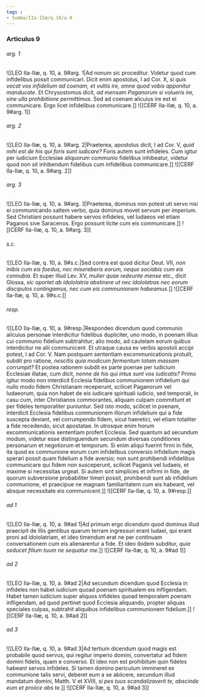 ```yaml
---
tags : 
- Summa/IIa-IIæ/q.10/a.9
---
```


### Articulus 9

###### arg. 1
![[LEO IIa-IIæ, q. 10, a. 9#arg. 1|Ad nonum sic proceditur. Videtur quod cum infidelibus possit communicari. Dicit enim apostolus, I ad Cor. X, *si quis vocat vos infidelium ad coenam, et vultis ire, omne quod vobis apponitur manducate*. Et Chrysostomus dicit, *ad mensam Paganorum si volueris ire, sine ulla prohibitione permittimus*. Sed ad coenam alicuius ire est ei communicare. Ergo licet infidelibus communicare.]]
![[CERF IIa-IIæ, q. 10, a. 9#arg. 1]]

###### arg. 2
![[LEO IIa-IIæ, q. 10, a. 9#arg. 2|Praeterea, apostolus dicit, I ad Cor. V, *quid mihi est de his qui foris sunt iudicare?* Foris autem sunt infideles. Cum igitur per iudicium Ecclesiae aliquorum communio fidelibus inhibeatur, videtur quod non sit inhibendum fidelibus cum infidelibus communicare.]]
![[CERF IIa-IIæ, q. 10, a. 9#arg. 2]]

###### arg. 3
![[LEO IIa-IIæ, q. 10, a. 9#arg. 3|Praeterea, dominus non potest uti servo nisi ei communicando saltem verbo, quia dominus movet servum per imperium. Sed Christiani possunt habere servos infideles, vel Iudaeos vel etiam Paganos sive Saracenos. Ergo possunt licite cum eis communicare.]]
![[CERF IIa-IIæ, q. 10, a. 9#arg. 3]]

###### s.c.
![[LEO IIa-IIæ, q. 10, a. 9#s.c.|Sed contra est quod dicitur Deut. VII, *non inibis cum eis foedus, nec misereberis eorum, neque sociabis cum eis connubia*. Et super illud Lev. XV, *mulier quae redeunte mense* etc., dicit Glossa, *sic oportet ab idololatria abstinere ut nec idololatras nec eorum discipulos contingamus, nec cum eis communionem habeamus*.]]
![[CERF IIa-IIæ, q. 10, a. 9#s.c.]]

###### resp.
![[LEO IIa-IIæ, q. 10, a. 9#resp.|Respondeo dicendum quod communio alicuius personae interdicitur fidelibus dupliciter, uno modo, in poenam illius cui communio fidelium subtrahitur; alio modo, ad cautelam eorum quibus interdicitur ne alii communicent. Et utraque causa ex verbis apostoli accipi potest, I ad Cor. V. Nam postquam sententiam excommunicationis protulit, subdit pro ratione, *nescitis quia modicum fermentum totam massam corrumpit?* Et postea rationem subdit ex parte poenae per iudicium Ecclesiae illatae, cum dicit, *nonne de his qui intus sunt vos iudicatis?* Primo igitur modo non interdicit Ecclesia fidelibus communionem infidelium qui nullo modo fidem Christianam receperunt, scilicet Paganorum vel Iudaeorum, quia non habet de eis iudicare spirituali iudicio, sed temporali, in casu cum, inter Christianos commorantes, aliquam culpam committunt et per fideles temporaliter puniuntur. Sed isto modo, scilicet in poenam, interdicit Ecclesia fidelibus communionem illorum infidelium qui a fide suscepta deviant, vel corrumpendo fidem, sicut haeretici, vel etiam totaliter a fide recedendo, sicut apostatae. In utrosque enim horum excommunicationis sententiam profert Ecclesia. Sed quantum ad secundum modum, videtur esse distinguendum secundum diversas conditiones personarum et negotiorum et temporum. Si enim aliqui fuerint firmi in fide, ita quod ex communione eorum cum infidelibus conversio infidelium magis sperari possit quam fidelium a fide aversio; non sunt prohibendi infidelibus communicare qui fidem non susceperunt, scilicet Paganis vel Iudaeis, et maxime si necessitas urgeat. Si autem sint simplices et infirmi in fide, de quorum subversione probabiliter timeri possit, prohibendi sunt ab infidelium communione, et praecipue ne magnam familiaritatem cum eis habeant, vel absque necessitate eis communicent.]]
![[CERF IIa-IIæ, q. 10, a. 9#resp.]]

###### ad 1
![[LEO IIa-IIæ, q. 10, a. 9#ad 1|Ad primum ergo dicendum quod dominus illud praecipit de illis gentibus quarum terram ingressuri erant Iudaei, qui erant proni ad idololatriam, et ideo timendum erat ne per continuam conversationem cum eis alienarentur a fide. Et ideo ibidem subditur, *quia seducet filium tuum ne sequatur me*.]]
![[CERF IIa-IIæ, q. 10, a. 9#ad 1]]

###### ad 2
![[LEO IIa-IIæ, q. 10, a. 9#ad 2|Ad secundum dicendum quod Ecclesia in infideles non habet iudicium quoad poenam spiritualem eis infligendam. Habet tamen iudicium super aliquos infideles quoad temporalem poenam infligendam, ad quod pertinet quod Ecclesia aliquando, propter aliquas speciales culpas, subtrahit aliquibus infidelibus communionem fidelium.]]
![[CERF IIa-IIæ, q. 10, a. 9#ad 2]]

###### ad 3
![[LEO IIa-IIæ, q. 10, a. 9#ad 3|Ad tertium dicendum quod magis est probabile quod servus, qui regitur imperio domini, convertatur ad fidem domini fidelis, quam e converso. Et ideo non est prohibitum quin fideles habeant servos infideles. Si tamen domino periculum immineret ex communione talis servi, deberet eum a se abiicere, secundum illud mandatum domini, Matth. V et XVIII, *si pes tuus scandalizaverit te, abscinde eum et proiice abs te*.]]
![[CERF IIa-IIæ, q. 10, a. 9#ad 3]]

